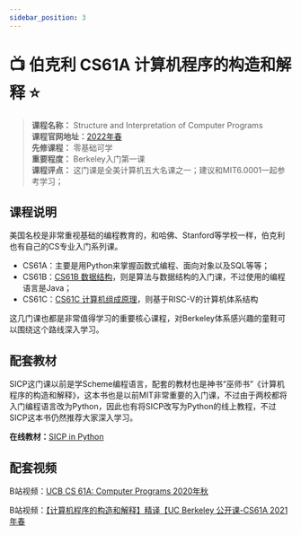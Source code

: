 ```yaml
---
sidebar_position: 3
---
```


# 📺 伯克利 CS61A 计算机程序的构造和解释 ⭐️

>**课程名称：** Structure and Interpretation of Computer Programs  
**课程官网地址：**[2022年春](https://cs61a.org/)  
**先修课程：** 零基础可学     
**重要程度：** Berkeley入门第一课    
**课程评点：** 这门课是全美计算机五大名课之一；建议和MIT6.0001一起参考学习；

## 课程说明
美国名校是非常重视基础的编程教育的，和哈佛、Stanford等学校一样，伯克利也有自己的CS专业入门系列课。

- CS61A：主要是用Python来掌握函数式编程、面向对象以及SQL等等；
- CS61B：[CS61B 数据结构](https://hackway.org/docs/cs/freshman/datastructure/cs61b)，则是算法与数据结构的入门课，不过使用的编程语言是Java；
- CS61C：[CS61C 计算机组成原理](https://hackway.org/docs/cs/sophomore/system/cs61c)，则基于RISC-V的计算机体系结构

这几门课也都是非常值得学习的重要核心课程，对Berkeley体系感兴趣的童鞋可以围绕这个路线深入学习。

## 配套教材
SICP这门课以前是学Scheme编程语言，配套的教材也是神书“巫师书”《计算机程序的构造和解释》，这本书也是以前MIT非常重要的入门课，不过由于两校都将入门编程语言改为Python，因此也有将SICP改写为Python的线上教程，不过SICP这本书仍然推荐大家深入学习。

<Book img="https://hackweek-1251009918.cos.ap-shanghai.myqcloud.com/hackway/cs/s33975560.jpg" url="https://item.jd.com/12653166.html" title="计算机程序的构造和解释（原书第2版）"></Book>

**在线教材：**[SICP in Python](https://wizardforcel.gitbooks.io/sicp-in-python/content/index.html)


## 配套视频
B站视频：[UCB CS 61A: Computer Programs 2020年秋](https://www.bilibili.com/video/BV1s3411G7yM)

B站视频：[【计算机程序的构造和解释】精译【UC Berkeley 公开课-CS61A 2021年春](https://www.bilibili.com/video/BV1v64y1Q78o)








